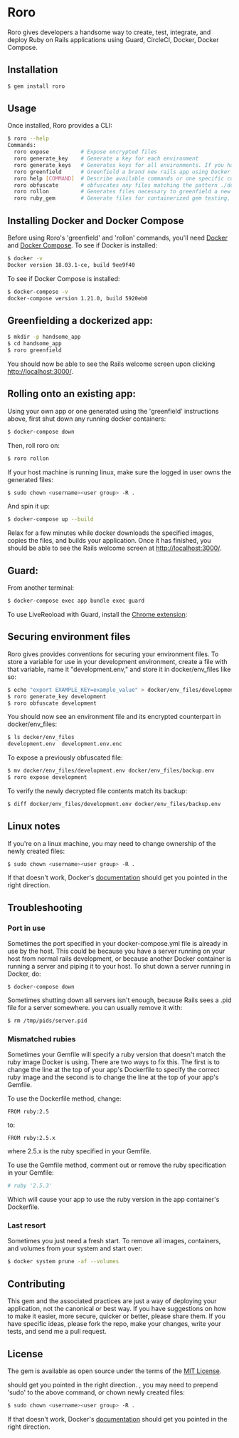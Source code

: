# Roro

Roro gives developers a handsome way to create, test, integrate, and deploy Ruby on Rails applications using Guard, CircleCI, Docker, Docker Compose.

## Installation

```bash
$ gem install roro
```

## Usage

Once installed, Roro provides a CLI:

```bash
$ roro --help
Commands:
  roro expose          # Expose encrypted files
  roro generate_key    # Generate a key for each environment
  roro generate_keys   # Generates keys for all environments. If you have .en...
  roro greenfield      # Greenfield a brand new rails app using Docker's inst...
  roro help [COMMAND]  # Describe available commands or one specific command
  roro obfuscate       # obfuscates any files matching the pattern ./docker/*...
  roro rollon          # Generates files necessary to greenfield a new app wi...
  roro ruby_gem        # Generate files for containerized gem testing, Circle...
```

## Installing Docker and Docker Compose 

Before using Roro's 'greenfield' and 'rollon' commands, you'll need [Docker](https://docs.docker.com/install/) and [Docker Compose](https://docs.docker.com/compose/install/). To see if Docker is installed:

```bash
$ docker -v
Docker version 18.03.1-ce, build 9ee9f40
```

To see if Docker Compose is installed:

```bash
$ docker-compose -v
docker-compose version 1.21.0, build 5920eb0
```

## Greenfielding a dockerized app:

```bash
$ mkdir -p handsome_app
$ cd handsome_app
$ roro greenfield
```

You should now be able to see the Rails welcome screen upon clicking [http://localhost:3000/](http://localhost:3000/). 

## Rolling onto an existing app:

Using your own app or one generated using the 'greenfield' instructions above, first shut down any running docker containers: 

```bash
$ docker-compose down
```

Then, roll roro on:

```bash
$ roro rollon
```

If your host machine is running linux, make sure the logged in user owns the generated files:

```bash
$ sudo chown <username><user group> -R .
```

And spin it up:

```bash
$ docker-compose up --build
``` 

Relax for a few minutes while docker downloads the specified images, copies the files, and builds your application. Once it has finished, you should be able to see the Rails welcome screen at [http://localhost:3000/](http://localhost:3000/). 

## Guard:

From another terminal: 

```bash
$ docker-compose exec app bundle exec guard
```

To use LiveReoload with Guard, install the [Chrome extension](https://chrome.google.com/webstore/detail/livereload/jnihajbhpnppcggbcgedagnkighmdlei?hl=en):


## Securing environment files 

Roro gives provides conventions for securing your environment files. To store a variable for use in your development environment, create a file with that variable, name it "development.env," and store it in docker/env_files like so:

```bash 
$ echo "export EXAMPLE_KEY=example_value" > docker/env_files/development.env
$ roro generate_key development
$ roro obfuscate development
```

You should now see an environment file and its encrypted counterpart in docker/env_files: 

```bash 
$ ls docker/env_files
development.env  development.env.enc
```

To expose a previously obfuscated file:

```bash 
$ mv docker/env_files/development.env docker/env_files/backup.env
$ roro expose development
```

To verify the newly decrypted file contents match its backup:

```bash 
$ diff docker/env_files/development.env docker/env_files/backup.env 
```

## Linux notes

If you're on a linux machine, you may need to change ownership of the newly created files:

```bash
$ sudo chown <username><user group> -R .
```

If that doesn't work, Docker's [documentation](https://docs.docker.com/install/linux/linux-postinstall/#manage-docker-as-a-non-root-user) should get you pointed in the right direction.

## Troubleshooting 

### Port in use 

Sometimes the port specified in your docker-compose.yml file is already in use by the host. This could be because you have a server running on your host from normal rails development, or because another Docker container is running a server and piping it to your host. To shut down a server running in Docker, do:

```
$ docker-compose down 
``` 

Sometimes shutting down all servers isn't enough, because Rails sees a .pid file for a server somewhere. you can usually remove it with: 

```bash
$ rm /tmp/pids/server.pid
```

### Mismatched rubies 

Sometimes your Gemfile will specify a ruby version that doesn't match the ruby image Docker is using. There are two ways to fix this. The first is to change the line at the top of your app's Dockerfile to specify the correct ruby image and the second is to change the line at the top of your app's Gemfile. 

To use the Dockerfile method, change:

```
FROM ruby:2.5
```

to:

```
FROM ruby:2.5.x
```
where 2.5.x is the ruby specified in your Gemfile.

To use the Gemfile method, comment out or remove the ruby specification in your Gemfile:

```ruby 
# ruby '2.5.3'
``` 

Which will cause your app to use the ruby version in the app container's Dockerfile.


### Last resort

Sometimes you just need a fresh start. To remove all images, containers, and volumes from your system and start over:

```bash
$ docker system prune -af --volumes
```

## Contributing

This gem and the associated practices are just a way of deploying your application, not the canonical or best way. If you have suggestions on how to make it easier, more secure, quicker or better, please share them. If you have specific ideas, please fork the repo, make your changes, write your tests, and send me a pull request.    

## License
The gem is available as open source under the terms of the [MIT License](https://opensource.org/licenses/MIT).


 should get you pointed in the right direction. , you may need to prepend 'sudo' to the above command, or chown newly created files:

```bash
$ sudo chown <username><user group> -R .
```

If that doesn't work, Docker's [documentation](https://docs.docker.com/install/linux/linux-postinstall/#manage-docker-as-a-non-root-user) should get you pointed in the right direction.
